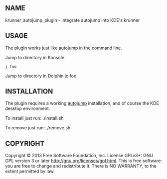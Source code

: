 NAME
----

krunner_autojump_plugin - integrate autojump into KDE's krunner 

USAGE
-----
The plugin works just like autojump in the command line.

Jump to directory in Konsole

    j foo

Jump to directory in Dolphin
	jo foo

INSTALLATION
------------

The plugin requires a working [autojump](http://github.com/joelthelion/autojump) installation, and of course the KDE desktop environment.

To install just run:
	./install.sh

To remove just run:
	./remove.sh

COPYRIGHT
---------

Copyright © 2013 Free Software Foundation, Inc. License GPLv3+: GNU GPL
version 3 or later <http://gnu.org/licenses/gpl.html>. This is free
software: you are free to change and redistribute it. There is NO
WARRANTY, to the extent permitted by law.
